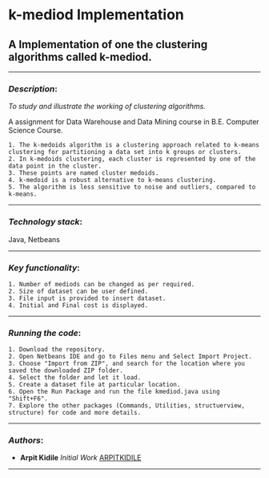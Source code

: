 # k-mediod Implementation
## A Implementation of one the clustering algorithms called k-mediod.

*************************************
### *Description*: 

*To study and illustrate the working of clustering algorithms.*

A assignment for Data Warehouse and Data Mining course in B.E. Computer Science Course.
```
1. The k-medoids algorithm is a clustering approach related to k-means clustering for partitioning a data set into k groups or clusters.
2. In k-medoids clustering, each cluster is represented by one of the data point in the cluster.
3. These points are named cluster medoids.
4. k-medoid is a robust alternative to k-means clustering.
5. The algorithm is less sensitive to noise and outliers, compared to k-means.
```
*****************************************
### *Technology stack*:

Java, Netbeans 
*****************************************

### *Key functionality*: 
```
1. Number of mediods can be changed as per required.
2. Size of dataset can be user defined.
3. File input is provided to insert dataset.
4. Initial and Final cost is displayed.
```
**************************************

### *Running the code*:

```
1. Download the repository.
2. Open Netbeans IDE and go to Files menu and Select Import Project.
3. Choose "Import from ZIP", and search for the location where you saved the downloaded ZIP folder.
4. Select the folder and let it load.
5. Create a dataset file at particular location.
6. Open the Run Package and run the file kmediod.java using "Shift+F6".
7. Explore the other packages (Commands, Utilities, structuerview, structure) for code and more details.
```
***************************************
### *Authors*:

- **Arpit Kidile** *Initial Work* [ARPITKIDILE](https://github.com/ARPITKIDILE)

***************************************
